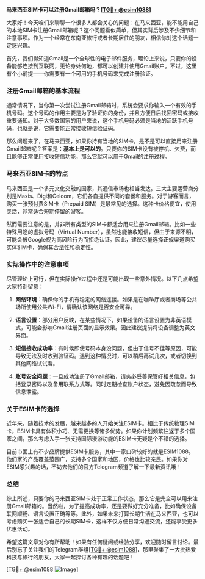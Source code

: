 **马来西亚SIM卡可以注册Gmail邮箱吗？[[TG💪+ @esim1088](https://t.me/s/esim1088)]**

大家好！今天咱们来聊聊一个很多人都会关心的问题：在马来西亚，能不能用自己的本地SIM卡注册Gmail邮箱呢？这个问题看似简单，但其实背后涉及不少细节和注意事项。作为一个经常在东南亚旅行或者长期居住的朋友，相信你对这个话题一定感兴趣。

首先，我们得知道Gmail是一个全球性的电子邮件服务，理论上来说，只要你的设备能够连接到互联网，无论身处何地，都可以创建并使用Gmail账户。不过，这里有个小前提——你需要有一个可用的手机号码来完成注册验证。

### 注册Gmail邮箱的基本流程

通常情况下，当你第一次尝试注册Gmail邮箱时，系统会要求你输入一个有效的手机号码。这个号码的作用主要是为了验证你的身份，并且方便日后找回密码或接收重要通知。对于大多数国家的用户来说，这个手机号码必须是当地的活跃手机号码，也就是说，它需要能正常接收短信验证码。

那么问题来了，在马来西亚，如果你持有当地的SIM卡，是不是可以直接用来注册Gmail邮箱呢？答案是：**基本上是可以的**。只要你的SIM卡没有被停机、欠费，而且能够正常使用接收短信功能，那么它就可以用于Gmail的注册过程。

### 马来西亚SIM卡的特点

马来西亚是一个多元文化交融的国家，其通信市场也相当发达。三大主要运营商分别是Maxis、Digi和Celcom，它们各自提供不同的套餐和服务。对于游客而言，购买一张预付费SIM卡（Prepaid SIM）是最常见的选择。这种卡价格便宜，使用灵活，非常适合短期停留的游客。

然而需要注意的是，并非所有类型的SIM卡都适合用来注册Gmail邮箱。比如一些特殊用途的虚拟号码（Virtual Number），虽然也能接收短信，但由于来源不明，可能会被Google视为高风险行为而拒绝认证。因此，建议尽量选择正规渠道购买实体SIM卡，确保其合法性和稳定性。

### 实际操作中的注意事项

尽管理论上可行，但在实际操作过程中还是可能出现一些意外情况。以下几点希望大家特别留意：

1. **网络环境**：确保你的手机有稳定的网络连接。如果是在咖啡厅或者商场等公共场所使用公共Wi-Fi，请确认该网络是否安全可靠。
   
2. **语言设置**：部分用户反映，在某些情况下，如果设备的语言设置为非英语模式，可能会影响Gmail注册页面的显示效果。因此建议提前将设备调整为英文界面。

3. **短信接收成功率**：有时候即使号码本身没问题，但由于信号不佳等原因，可能导致无法及时收到验证码。遇到这种情况时，可以稍后再试几次，或者切换到其他网络试试看。

4. **账号安全问题**：一旦成功注册了Gmail邮箱，请务必妥善保管好相关信息，包括登录密码以及备用联系方式等。同时定期检查账户状态，避免因疏忽而导致信息泄露。

### 关于ESIM卡的选择

近年来，随着技术的发展，越来越多的人开始关注ESIM卡。相比于传统物理SIM卡，ESIM卡具有体积小巧、无需更换等诸多优势。如果你计划频繁往返于多个国家之间，那么考虑入手一张支持国际漫游功能的ESIM卡无疑是个不错的选择。

目前市面上有不少品牌提供ESIM卡服务，其中一家口碑较好的就是ESIM1088。他们家的产品覆盖范围广，支持多个国家和地区，价格也比较亲民。如果你对ESIM感兴趣的话，不妨去他们的官方Telegram频道了解一下最新资讯哦！

### 总结

综上所述，只要你的马来西亚SIM卡处于正常工作状态，那么它是完全可以用来注册Gmail邮箱的。当然啦，为了提高成功率，还是要做好充分准备，比如确保设备联网顺畅、语言设置正确等等。此外，如果未来打算长期生活在马来西亚，也可以考虑购买一张适合自己的长期SIM卡，这样不仅方便日常沟通交流，还能享受更多优惠活动。

希望这篇文章对你有所帮助！如果有任何疑问或经验分享，欢迎随时留言讨论。最后别忘了关注我们的Telegram群组[[TG💪+ @esim1088](https://t.me/s/esim1088)]，那里聚集了一大批热爱科技与旅行的朋友，大家一起探讨各种有趣的话题吧！

[[TG💪+ @esim1088](https://t.me/s/esim1088) ![Image](https://i.postimg.cc/4NQfJmqS/Snipaste-2025-05-13-00-14-12.png)]